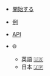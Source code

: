 <!-- _navbar.md -->

* [開始する](jp/docs/accounts#overview)

* [例](/jp/examples.md)

* [API](https://triamnetwork.github.io/triam-sdk/)

* :globe_with_meridians:
  * 英語 [:us:](/)
  * 日本 [:jp:](/jp/)
